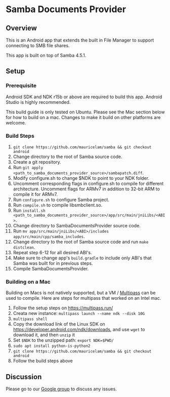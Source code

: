# Samba Documents Provider
## Overview
This is an Android app that extends the built in File Manager to support connecting to SMB
file shares.

This app is built on top of Samba 4.5.1.

## Setup
### Prerequisite
Android SDK and NDK r15b or above are required to build this app. Android Studio is highly
recommended.

This build guide is only tested on Ubuntu. Please see the Mac section below for how to
build on a mac. Changes to make it build on other platforms are welcome.


### Build Steps
1. `git clone https://github.com/mauricelam/samba && git checkout android`
2. Change directory to the root of Samba source code.
3. Create a git repository.
4. Run `git apply <path_to_samba_documents_provider_source>/sambapatch.diff`.
5. Modify configure.sh to change $NDK to point to your NDK folder.
6. Uncomment corresponding flags in configure.sh to compile for different architecture.
   Uncomment flags for ARMv7 in addition to 32-bit ARM to compile it for ARMv7.
7. Run `configure.sh` to configure Samba project.
8. Run `compile.sh` to compile libsmbclient.so.
9. Run `install.sh <path_to_samba_documents_provider_source>/app/src/main/jniLibs/<ABI>`.
10. Change directory to SambaDocumentsProvider source code.
11. Run `mv app/src/main/jniLibs/<ABI>/includes app/src/main/cpp/samba_includes`.
12. Change directory to the root of Samba source code and run `make distclean`.
13. Repeat step 6-12 for all desired ABI's.
14. Make sure to change app's `build.gradle` to include only ABI's that Samba was built
    for in previous steps.
15. Compile SambaDocumentsProvider.


### Building on a Mac

Building on Macs is not natively supported, but a VM / [Multipass](https://multipass.run/)
can be used to compile. Here are steps for multipass that worked on an Intel mac.

1. Follow the setup steps on https://multipass.run/
2. Creata new instance: `multipass launch --name ndk --disk 10G`
3. `multipass shell`
4. Copy the download link of the Linux SDK on https://developer.android.com/ndk/downloads,
   and use `wget` to download it, and then `unzip` it
5. Set `$NDK` to the unzipped path: `export NDK=$PWD/`
6. `sudo apt install python-is-python2`
7. `git clone https://github.com/mauricelam/samba && git checkout android`
8. Follow the build steps above

## Discussion
Please go to our [Google group][discussion] to discuss any issues.


[samba-source]: https://download.samba.org/pub/samba/stable/samba-4.5.1.tar.gz
[discussion]: https://groups.google.com/forum/#!forum/samba-documents-provider
